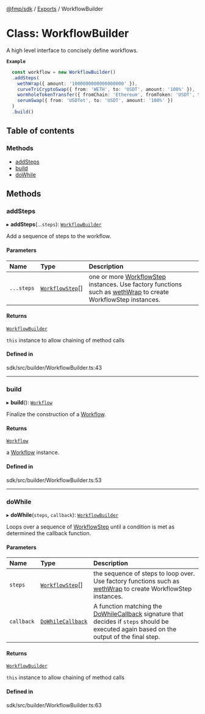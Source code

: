 [@fmp/sdk](../README.md) / [Exports](../modules.md) / WorkflowBuilder

# Class: WorkflowBuilder

A high level interface to concisely define workflows.

**`Example`**

```TypeScript
  const workflow = new WorkflowBuilder()
  .addSteps(
    wethWrap({ amount: '1000000000000000000' }),
    curveTriCryptoSwap({ from: 'WETH', to: 'USDT', amount: '100%' }),
    wormholeTokenTransfer({ fromChain: 'Ethereum', fromToken: 'USDT', toChain: 'Solana', amount: '100%' }),
    serumSwap({ from: 'USDTet', to: 'USDT', amount: '100%' })
  )
  .build()
```

## Table of contents

### Methods

- [addSteps](WorkflowBuilder.md#addsteps)
- [build](WorkflowBuilder.md#build)
- [doWhile](WorkflowBuilder.md#dowhile)

## Methods

### addSteps

▸ **addSteps**(...`steps`): [`WorkflowBuilder`](WorkflowBuilder.md)

Add a sequence of steps to the workflow.

#### Parameters

| Name       | Type                                              | Description                                                                                                                                                             |
| :--------- | :------------------------------------------------ | :---------------------------------------------------------------------------------------------------------------------------------------------------------------------- |
| `...steps` | [`WorkflowStep`](../interfaces/WorkflowStep.md)[] | one or more [WorkflowStep](../interfaces/WorkflowStep.md) instances. Use factory functions such as [wethWrap](../modules.md#wethwrap) to create WorkflowStep instances. |

#### Returns

[`WorkflowBuilder`](WorkflowBuilder.md)

`this` instance to allow chaining of method calls

#### Defined in

sdk/src/builder/WorkflowBuilder.ts:43

---

### build

▸ **build**(): [`Workflow`](../interfaces/Workflow.md)

Finalize the construction of a [Workflow](../interfaces/Workflow.md).

#### Returns

[`Workflow`](../interfaces/Workflow.md)

a [Workflow](../interfaces/Workflow.md) instance.

#### Defined in

sdk/src/builder/WorkflowBuilder.ts:53

---

### doWhile

▸ **doWhile**(`steps`, `callback`): [`WorkflowBuilder`](WorkflowBuilder.md)

Loops over a sequence of [WorkflowStep](../interfaces/WorkflowStep.md) until a condition is met as determined the callback function.

#### Parameters

| Name       | Type                                               | Description                                                                                                                                                                |
| :--------- | :------------------------------------------------- | :------------------------------------------------------------------------------------------------------------------------------------------------------------------------- |
| `steps`    | [`WorkflowStep`](../interfaces/WorkflowStep.md)[]  | the sequence of steps to loop over. Use factory functions such as [wethWrap](../modules.md#wethwrap) to create WorkflowStep instances.                                     |
| `callback` | [`DoWhileCallback`](../modules.md#dowhilecallback) | A function matching the [DoWhileCallback](../modules.md#dowhilecallback) signature that decides if `steps` should be executed again based on the output of the final step. |

#### Returns

[`WorkflowBuilder`](WorkflowBuilder.md)

`this` instance to allow chaining of method calls

#### Defined in

sdk/src/builder/WorkflowBuilder.ts:63
